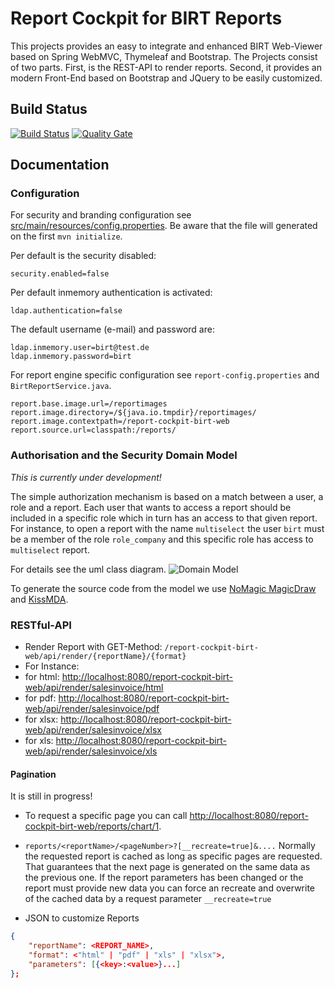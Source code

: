 # Report Cockpit for BIRT Reports

This projects provides an easy to integrate and enhanced BIRT Web-Viewer based on Spring WebMVC, Thymeleaf and Bootstrap. The Projects consist of two parts. First, is the REST-API to render reports. Second, it provides an modern Front-End based on Bootstrap and JQuery to be easily customized.

## Build Status

[![Build Status](https://travis-ci.org/interseroh/report-cockpit-birt-web.svg?branch=master)](https://travis-ci.org/interseroh/report-cockpit-birt-web)
[![Quality Gate](http://sonarqube.com/api/badges/gate?key=de.interseroh.report:report-cockpit-birt-web)](https://sonarqube.com/dashboard?id=de.interseroh.report%3Areport-cockpit-birt-web)


## Documentation


### Configuration

For security and branding configuration see [src/main/resources/config.properties](https://github.com/interseroh/report-cockpit-birt-web/blob/master/src/main/resources/config.properties_example). Be aware that the file will generated on the first `mvn initialize`.

Per default is the security disabled:
```
security.enabled=false
```

Per default inmemory authentication is activated:
```
ldap.authentication=false
```
The default username (e-mail) and password are:
```
ldap.inmemory.user=birt@test.de
ldap.inmemory.password=birt
```

For report engine specific configuration see `report-config.properties` and `BirtReportService.java`.

```
report.base.image.url=/reportimages
report.image.directory=/${java.io.tmpdir}/reportimages/
report.image.contextpath=/report-cockpit-birt-web
report.source.url=classpath:/reports/
```

### Authorisation and the Security Domain Model

*This is currently under development!*

The simple authorization mechanism is based on a match between a user, a role and a report. Each user that wants to access a report should be included in a specific role which in turn has an access to that given report. For instance, to open a report with the name `multiselect` the user `birt` must be a member of the role `role_company` and this specific role has access to `multiselect` report. 

For details see the uml class diagram.
![Domain Model](https://github.com/interseroh/report-cockpit-birt-web/blob/master/src/main/resources/model/report-cockpit-birt.jpg)

To generate the source code from the model we use [NoMagic MagicDraw](http://www.nomagic.com/products/magicdraw.html) and [KissMDA](http://www.kissmda.org).

### RESTful-API

- Render Report with GET-Method: `/report-cockpit-birt-web/api/render/{reportName}/{format}`
- For Instance:
 - for html: [http://localhost:8080/report-cockpit-birt-web/api/render/salesinvoice/html](http://localhost:8080/report-cockpit-birt-web/api/render/salesinvoice/html)
 - for pdf:
 [http://localhost:8080/report-cockpit-birt-web/api/render/salesinvoice/pdf](http://localhost:8080/report-cockpit-birt-web/api/render/salesinvoice/pdf)
 - for xlsx:
 [http://localhost:8080/report-cockpit-birt-web/api/render/salesinvoice/xlsx](http://localhost:8080/report-cockpit-birt/api/render/salesinvoice/xlsx)
 - for xls:
 [http://localhost:8080/report-cockpit-birt-web/api/render/salesinvoice/xls](http://localhost:8080/report-cockpit-birt-web/api/render/salesinvoice/xls)


#### Pagination
  It is still in progress!
  
  - To request a specific page you can call [http://localhost:8080/report-cockpit-birt-web/reports/chart/1](http://localhost:8080/report-cockpit-birt-web/reports/chart/1).
  - `reports/<reportName>/<pageNumber>?[__recreate=true]&....`
  Normally the requested report is cached as long as specific pages are requested. That guarantees that the next page is generated on the same data as the previous one. 
  If the report parameters has been changed or the report must provide new data you can force an recreate and overwrite of the cached data by a request parameter `__recreate=true`  
  
- JSON to customize Reports
```json
{
    "reportName": <REPORT_NAME>,
    "format": <"html" | "pdf" | "xls" | "xlsx">,
    "parameters": [{<key>:<value>}...]
};
```
